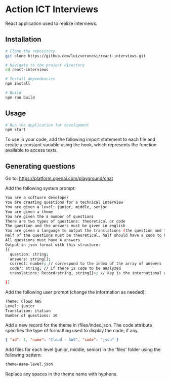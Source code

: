 # Action ICT Interviews

React application used to realize interviews.

## Installation

```bash
# Clone the repository
git clone https://github.com/luizveronesi/react-interviews.git

# Navigate to the project directory
cd react-interviews

# Install dependencies
npm install

# Build
npm run build
```

## Usage

```bash
# Run the application for development
npm start
```

To use in your code, add the following import statement to each file and create a constant variable using the hook, which represents the function available to access texts.

## Generating questions

Go to: https://platform.openai.com/playground/chat

Add the following system prompt:

```bash
You are a software developer
You are creating questions for a technical interview
You are given a level: junior, middle, senior
You are given a theme
You are given the a number of questions
There are two types of questions: theoretical or code
The question and the answers must be given in english
You are given a language to output the translations (the question and the answers)
Half of the questions must be theoretical, half should have a code to be analyzed
All questions must have 4 answers
Output in json format with this structure:
[{
  question: string;
  answers: string[];
  correct: number; // correspond to the index of the array of answers
  code?: string; // if there is code to be analyzed
  translations: Record<string, string[]>; // key is the international code for the language

}]
```

Add the following user prompt (change the information as needed):

```bash
Theme: Cloud AWS
Level: junior
Translation: italian
Number of questions: 10
```

Add a new record for the theme in /files/index.json. The code attribute specifies the type of formatting used to display the code, if any.

```json
{ "id": 1, "name": "Cloud - AWS", "code": "json" }
```

Add files for each level (junior, middle, senior) in the 'files' folder using the following pattern:

```bash
theme-name-level.json
```

Replace any spaces in the theme name with hyphens.
